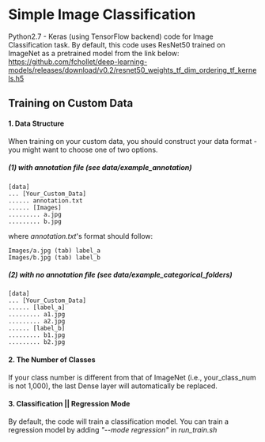 # Simple Image Classification

Python2.7 - Keras (using TensorFlow backend) code for Image Classification task.
By default, this code uses ResNet50 trained on ImageNet as a pretrained model from the link below:
https://github.com/fchollet/deep-learning-models/releases/download/v0.2/resnet50_weights_tf_dim_ordering_tf_kernels.h5


## Training on Custom Data

#### 1. Data Structure
When training on your custom data, you should construct your data format - you might want to choose one of two options.

##### (1) with annotation file (*see data/example_annotation*)

```
[data]
... [Your_Custom_Data]
...... annotation.txt
...... [Images]
......... a.jpg
......... b.jpg
```

where *annotation.txt*'s format should follow:<br />
```
Images/a.jpg (tab) label_a
Images/b.jpg (tab) label_b
```


##### (2) with no annotation file (*see data/example_categorical_folders*)

```
[data]
... [Your_Custom_Data]
...... [label_a]
......... a1.jpg
......... a2.jpg
...... [label_b]
......... b1.jpg
......... b2.jpg
```

#### 2. The Number of Classes
If your class number is different from that of ImageNet (i.e., your_class_num is not 1,000), the last Dense layer will automatically be replaced.


#### 3. Classification || Regression Mode
By default, the code will train a classification model.
You can train a regression model by adding *"--mode regression"* in *run_train.sh*
